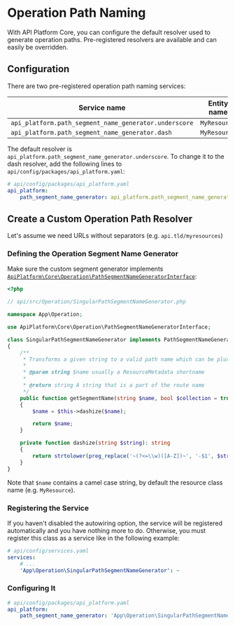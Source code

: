 # Operation Path Naming

With API Platform Core, you can configure the default resolver used to generate operation paths.
Pre-registered resolvers are available and can easily be overridden.

## Configuration

There are two pre-registered operation path naming services:

Service name                                          | Entity name  | Path result
------------------------------------------------------|--------------|----------------
`api_platform.path_segment_name_generator.underscore` | `MyResource` | `/my_resources`
`api_platform.path_segment_name_generator.dash`       | `MyResource` | `/my-resources`

The default resolver is `api_platform.path_segment_name_generator.underscore`.
To change it to the dash resolver, add the following lines to `api/config/packages/api_platform.yaml`:

```yaml
# api/config/packages/api_platform.yaml
api_platform:
    path_segment_name_generator: api_platform.path_segment_name_generator.dash
```

## Create a Custom Operation Path Resolver

Let's assume we need URLs without separators (e.g. `api.tld/myresources`)

### Defining the Operation Segment Name Generator

Make sure the custom segment generator implements [`ApiPlatform\Core\Operation\PathSegmentNameGeneratorInterface`](https://github.com/api-platform/core/blob/main/src/Operation/PathSegmentNameGeneratorInterface.php):

```php
<?php

// api/src/Operation/SingularPathSegmentNameGenerator.php

namespace App\Operation;

use ApiPlatform\Core\Operation\PathSegmentNameGeneratorInterface;

class SingularPathSegmentNameGenerator implements PathSegmentNameGeneratorInterface
{
    /**
     * Transforms a given string to a valid path name which can be pluralized (eg. for collections).
     *
     * @param string $name usually a ResourceMetadata shortname
     *
     * @return string A string that is a part of the route name
     */
    public function getSegmentName(string $name, bool $collection = true): string
    {
        $name = $this->dashize($name);

        return $name;
    }

    private function dashize(string $string): string
    {
        return strtolower(preg_replace('~(?<=\\w)([A-Z])~', '-$1', $string));
    }
}
```

Note that `$name` contains a camel case string, by default the resource class name (e.g. `MyResource`).

### Registering the Service

If you haven't disabled the autowiring option, the service will be registered automatically and you have nothing more to
do.
Otherwise, you must register this class as a service like in the following example:

```yaml
# api/config/services.yaml
services:
    # ...
    'App\Operation\SingularPathSegmentNameGenerator': ~
```

### Configuring It

```yaml
# api/config/packages/api_platform.yaml
api_platform:
    path_segment_name_generator: 'App\Operation\SingularPathSegmentNameGenerator'
```
